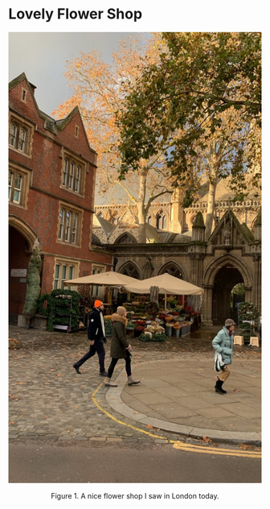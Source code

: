 # Lovely Flower Shop

<p align="center">
<img src="flowershop.jpeg"/>  
</p>
<p align="center"> Figure 1. A nice flower shop I saw in London today.
